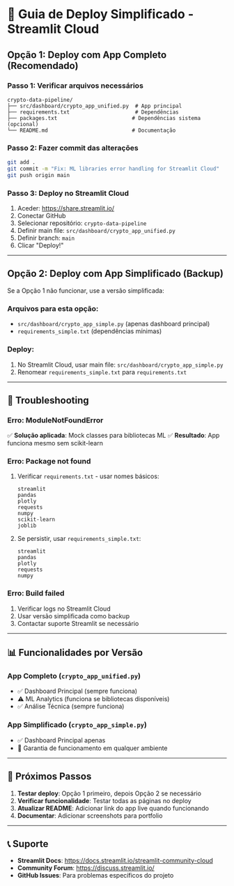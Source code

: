 # 🚀 Guia de Deploy Simplificado - Streamlit Cloud

## Opção 1: Deploy com App Completo (Recomendado)

### Passo 1: Verificar arquivos necessários
```
crypto-data-pipeline/
├── src/dashboard/crypto_app_unified.py  # App principal
├── requirements.txt                     # Dependências
├── packages.txt                        # Dependências sistema (opcional)
└── README.md                           # Documentação
```

### Passo 2: Fazer commit das alterações
```bash
git add .
git commit -m "Fix: ML libraries error handling for Streamlit Cloud"
git push origin main
```

### Passo 3: Deploy no Streamlit Cloud
1. Aceder: https://share.streamlit.io/
2. Conectar GitHub
3. Selecionar repositório: `crypto-data-pipeline`
4. Definir main file: `src/dashboard/crypto_app_unified.py`
5. Definir branch: `main`
6. Clicar "Deploy!"

---

## Opção 2: Deploy com App Simplificado (Backup)

Se a Opção 1 não funcionar, use a versão simplificada:

### Arquivos para esta opção:
- `src/dashboard/crypto_app_simple.py` (apenas dashboard principal)
- `requirements_simple.txt` (dependências mínimas)

### Deploy:
1. No Streamlit Cloud, usar main file: `src/dashboard/crypto_app_simple.py`
2. Renomear `requirements_simple.txt` para `requirements.txt`

---

## 🔧 Troubleshooting

### Erro: ModuleNotFoundError
✅ **Solução aplicada**: Mock classes para bibliotecas ML
✅ **Resultado**: App funciona mesmo sem scikit-learn

### Erro: Package not found
1. Verificar `requirements.txt` - usar nomes básicos:
   ```
   streamlit
   pandas
   plotly
   requests
   numpy
   scikit-learn
   joblib
   ```

2. Se persistir, usar `requirements_simple.txt`:
   ```
   streamlit
   pandas
   plotly
   requests
   numpy
   ```

### Erro: Build failed
1. Verificar logs no Streamlit Cloud
2. Usar versão simplificada como backup
3. Contactar suporte Streamlit se necessário

---

## 📊 Funcionalidades por Versão

### App Completo (`crypto_app_unified.py`)
- ✅ Dashboard Principal (sempre funciona)
- ⚠️ ML Analytics (funciona se bibliotecas disponíveis)
- ✅ Análise Técnica (sempre funciona)

### App Simplificado (`crypto_app_simple.py`)
- ✅ Dashboard Principal apenas
- 🚀 Garantia de funcionamento em qualquer ambiente

---

## 🎯 Próximos Passos

1. **Testar deploy**: Opção 1 primeiro, depois Opção 2 se necessário
2. **Verificar funcionalidade**: Testar todas as páginas no deploy
3. **Atualizar README**: Adicionar link do app live quando funcionando
4. **Documentar**: Adicionar screenshots para portfolio

---

## 📞 Suporte

- **Streamlit Docs**: https://docs.streamlit.io/streamlit-community-cloud
- **Community Forum**: https://discuss.streamlit.io/
- **GitHub Issues**: Para problemas específicos do projeto
